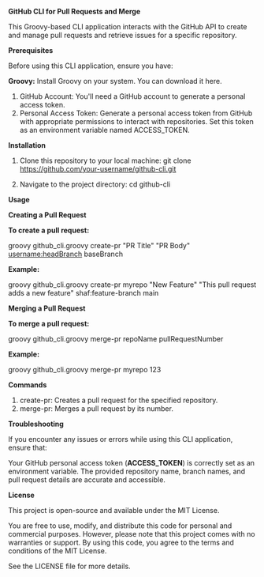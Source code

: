 **GitHub CLI for Pull Requests and Merge**


This Groovy-based CLI application interacts with the GitHub API to create and manage pull requests and retrieve issues for a specific repository.

**Prerequisites**

Before using this CLI application, ensure you have:

**Groovy:** 
Install Groovy on your system. You can download it here.
1) GitHub Account: You'll need a GitHub account to generate a personal access token.
2) Personal Access Token: Generate a personal access token from GitHub with appropriate permissions to interact with repositories. Set this token as an environment variable named ACCESS_TOKEN.

**Installation**

1) Clone this repository to your local machine: git clone https://github.com/your-username/github-cli.git

2) Navigate to the project directory: cd github-cli

**Usage**

**Creating a Pull Request**

**To create a pull request:**

groovy github_cli.groovy create-pr <repoName> "PR Title" "PR Body" <username:headBranch> baseBranch

**Example:**

groovy github_cli.groovy create-pr myrepo "New Feature" "This pull request adds a new feature" shaf:feature-branch main

**Merging a Pull Request**

**To merge a pull request:**

groovy github_cli.groovy merge-pr repoName pullRequestNumber

**Example:**

groovy github_cli.groovy merge-pr myrepo 123

**Commands**
  1) create-pr: Creates a pull request for the specified repository.
  2) merge-pr: Merges a pull request by its number.
  
**Troubleshooting**

If you encounter any issues or errors while using this CLI application, ensure that:

Your GitHub personal access token (**ACCESS_TOKEN**) is correctly set as an environment variable.
The provided repository name, branch names, and pull request details are accurate and accessible.

**License**

This project is open-source and available under the MIT License.

You are free to use, modify, and distribute this code for personal and commercial purposes. However, please note that this project comes with no warranties or support. By using this code, you agree to the terms and conditions of the MIT License.

See the LICENSE file for more details.
